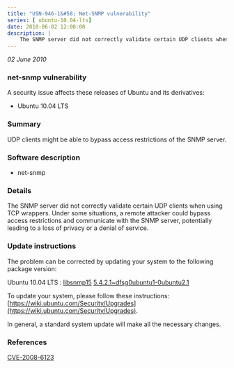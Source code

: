```yaml
---
title: "USN-946-1&#58; Net-SNMP vulnerability"
series: [ ubuntu-10.04-lts]
date: 2010-06-02 12:00:00
description: |
    The SNMP server did not correctly validate certain UDP clients when using TCP wrappers.  Under some situations, a remote attacker could bypass access restrictions and communicate with the SNMP server, potentially leading to a loss of privacy or a denial of service. 
--- 
```

 
 

*02 June 2010*

### net-snmp vulnerability

A security issue affects these releases of Ubuntu and its derivatives:

* Ubuntu 10.04 LTS

### Summary

UDP clients might be able to bypass access restrictions of the SNMP server. 

### Software description

* net-snmp 

### Details

The SNMP server did not correctly validate certain UDP clients when using TCP wrappers. Under some situations, a remote attacker could bypass access restrictions and communicate with the SNMP server, potentially leading to a loss of privacy or a denial of service. 

### Update instructions

The problem can be corrected by updating your system to the following package version:

Ubuntu 10.04 LTS
 : [libsnmp15](https://launchpad.net/ubuntu/+source/net-snmp) <span> [5.4.2.1~dfsg0ubuntu1-0ubuntu2.1](https://launchpad.net/ubuntu/+source/net-snmp/5.4.2.1~dfsg0ubuntu1-0ubuntu2.1) </span> 

To update your system, please follow these instructions: [https://wiki.ubuntu.com/Security/Upgrades](https://wiki.ubuntu.com/Security/Upgrades).

In general, a standard system update will make all the necessary changes. 

### References

 
 [CVE-2008-6123](http://people.ubuntu.com/~ubuntu-security/cve/CVE-2008-6123)
 

